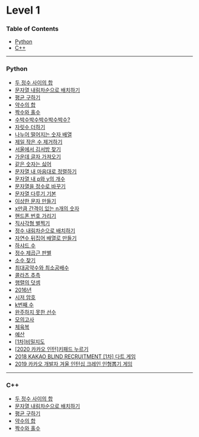 # Level 1

### Table of Contents

- [Python](#Python)
- [C++](#C)

---

### Python

- [두 정수 사이의 합](./solution(1).py)
- [문자열 내림차순으로 배치하기](./solution(2).py)
- [평균 구하기](./solution(3).py)
- [약수의 합](./solution(4).py)
- [짝수와 홀수](./solution(5).py)
- [수박수박수박수박수박수?](./solution(6).py)
- [자릿수 더하기](./solution(7).py)
- [나누어 떨어지는 숫자 배열](./solution(8).py)
- [제일 작은 수 제거하기](./solution(9).py)
- [서울에서 김서방 찾기](./solution(10).py)
- [가운데 글자 가져오기](./solution(11).py)
- [같은 숫자는 싫어](./solution(12).py)
- [문자열 내 마음대로 정렬하기](./solution(13).py)
- [문자열 내 p와 y의 개수](./solution(14).py)
- [문자열을 정수로 바꾸기](./solution(15).py)
- [문자열 다루기 기본](./solution(16).py)
- [이상한 문자 만들기](./solution(17).py)
- [x만큼 간격이 있는 n개의 숫자](./solution(18).py)
- [핸드폰 번호 가리기](./solution(19).py)
- [직사각형 별찍기](./solution(20).py)
- [정수 내림차순으로 배치하기](./solution(21).py)
- [자연수 뒤집어 배열로 만들기](./solution(22).py)
- [하샤드 수](./solution(23).py)
- [정수 제곱근 판별](./solution(24).py)
- [소수 찾기](./solution(25).py)
- [최대공약수와 최소공배수](./solution(26).py)
- [콜라츠 추측](./solution(27).py)
- [행렬의 덧셈](./solution(28).py)
- [2016년](./solution(29).py)
- [시저 암호](./solution(30).py)
- [k번째 수](./solution(31).py)
- [완주하지 못한 선수](./solution(32).py)
- [모의고사](./solution(33).py)
- [체육복](./solution(34).py)
- [예산](./solution(35).py)
- [[1차]비밀지도](./solution(36).py)
- [[2020 카카오 인턴]키패드 누르기](./solution(37).py)
- [2018 KAKAO BLIND RECRUITMENT [1차] 다트 게임](./solution(38).py)
- [2019 카카오 개발자 겨울 인턴십 크레인 인형뽑기 게임](./solution(39).py)

---

### C++

- [두 정수 사이의 합](./solution(1).cpp)
- [문자열 내림차순으로 배치하기](./solution(2).cpp)
- [평균 구하기](./solution(3).cpp)
- [약수의 합](./solution(4).cpp)
- [짝수와 홀수](./solution(5).cpp)
